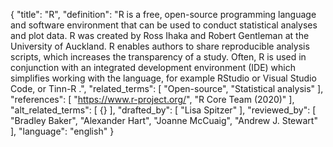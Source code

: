 {
  "title": "R",
  "definition": "R is a free, open-source programming language and software environment that can be used to conduct statistical analyses and plot data. R was created by Ross Ihaka and Robert Gentleman at the University of Auckland. R enables authors to share reproducible analysis scripts, which increases the transparency of a study. Often, R is used in conjunction with an integrated development environment (IDE) which simplifies working with the language, for example RStudio or Visual Studio Code, or Tinn-R .",
  "related_terms": [
    "Open-source",
    "Statistical analysis"
  ],
  "references": [
    "https://www.r-project.org/",
    "R Core Team (2020)"
  ],
  "alt_related_terms": [
    {}
  ],
  "drafted_by": [
    "Lisa Spitzer"
  ],
  "reviewed_by": [
    "Bradley Baker",
    "Alexander Hart",
    "Joanne McCuaig",
    "Andrew J. Stewart"
  ],
  "language": "english"
}
